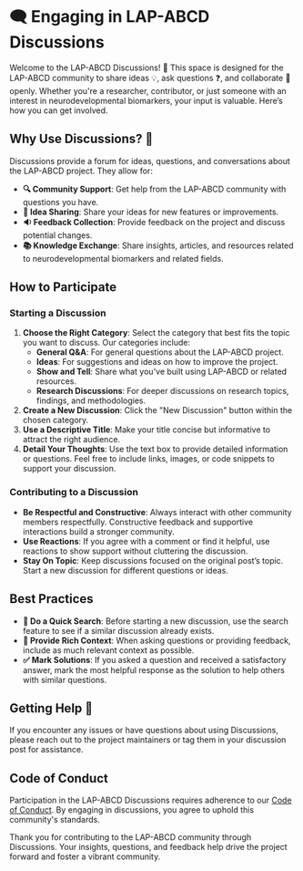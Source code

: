 # 🗨️ Engaging in LAP-ABCD Discussions

Welcome to the LAP-ABCD Discussions! 🎉 This space is designed for the LAP-ABCD community to share ideas 💡, ask questions ❓, and collaborate 🤝 openly. Whether you're a researcher, contributor, or just someone with an interest in neurodevelopmental biomarkers, your input is valuable. Here’s how you can get involved.

## Why Use Discussions? 🤔

Discussions provide a forum for ideas, questions, and conversations about the LAP-ABCD project. They allow for:

- **🔍 Community Support**: Get help from the LAP-ABCD community with questions you have.
- **💭 Idea Sharing**: Share your ideas for new features or improvements.
- **🔉 Feedback Collection**: Provide feedback on the project and discuss potential changes.
- **📚 Knowledge Exchange**: Share insights, articles, and resources related to neurodevelopmental biomarkers and related fields.

## How to Participate

### Starting a Discussion

1. **Choose the Right Category**: Select the category that best fits the topic you want to discuss. Our categories include:
   - **General Q&A**: For general questions about the LAP-ABCD project.
   - **Ideas**: For suggestions and ideas on how to improve the project.
   - **Show and Tell**: Share what you've built using LAP-ABCD or related resources.
   - **Research Discussions**: For deeper discussions on research topics, findings, and methodologies.
2. **Create a New Discussion**: Click the "New Discussion" button within the chosen category.
3. **Use a Descriptive Title**: Make your title concise but informative to attract the right audience.
4. **Detail Your Thoughts**: Use the text box to provide detailed information or questions. Feel free to include links, images, or code snippets to support your discussion.

### Contributing to a Discussion

- **Be Respectful and Constructive**: Always interact with other community members respectfully. Constructive feedback and supportive interactions build a stronger community.
- **Use Reactions**: If you agree with a comment or find it helpful, use reactions to show support without cluttering the discussion.
- **Stay On Topic**: Keep discussions focused on the original post’s topic. Start a new discussion for different questions or ideas.

## Best Practices

- **🔎 Do a Quick Search**: Before starting a new discussion, use the search feature to see if a similar discussion already exists.
- **📝 Provide Rich Context**: When asking questions or providing feedback, include as much relevant context as possible.
- **✅ Mark Solutions**: If you asked a question and received a satisfactory answer, mark the most helpful response as the solution to help others with similar questions.

## Getting Help 🙋

If you encounter any issues or have questions about using Discussions, please reach out to the project maintainers or tag them in your discussion post for assistance.

## Code of Conduct

Participation in the LAP-ABCD Discussions requires adherence to our [Code of Conduct](LINK_TO_CODE_OF_CONDUCT). By engaging in discussions, you agree to uphold this community's standards.

Thank you for contributing to the LAP-ABCD community through Discussions. Your insights, questions, and feedback help drive the project forward and foster a vibrant community.

